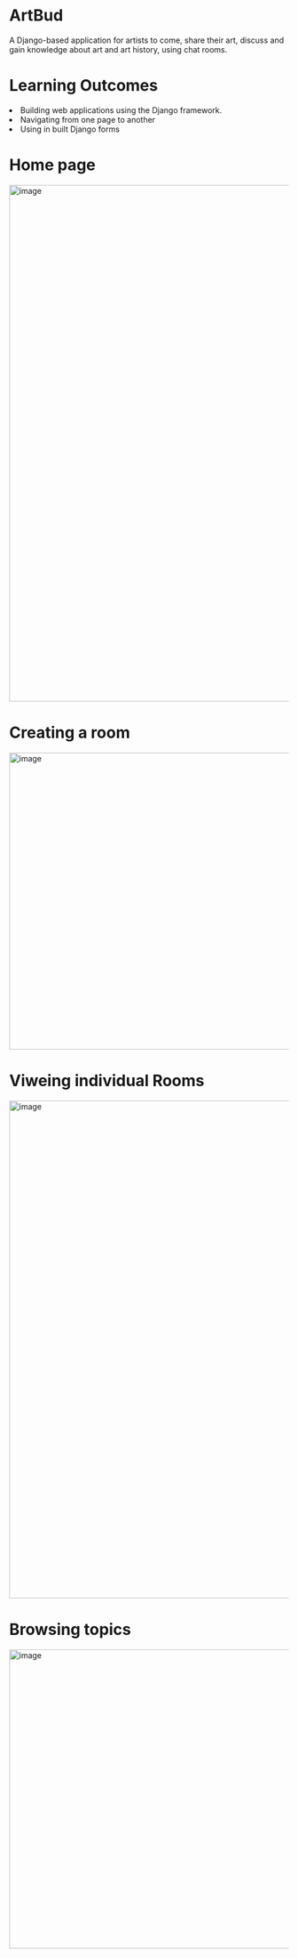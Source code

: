 # ArtBud
A Django-based application for artists to come, share their art, discuss and gain knowledge about art and art history, using chat rooms.

# Learning Outcomes
 <li>Building web applications using the Django framework.</li>
 <li>Navigating from one page to another</li>
 <li>Using in built Django forms</li>

# Home page
<img width="929" alt="image" src="https://github.com/sarishalekhi20/ArtBud/assets/121943591/dcfa3b34-36ba-4688-b2b5-01afb90fd0d1">

# Creating a room
<img width="534" alt="image" src="https://github.com/sarishalekhi20/ArtBud/assets/121943591/d77e4fe5-c977-4420-93fa-fad262b23dc2">

# Viweing individual Rooms
<img width="895" alt="image" src="https://github.com/sarishalekhi20/ArtBud/assets/121943591/d0add5ae-908c-46b8-a20b-613326e28097">

# Browsing topics
<img width="538" alt="image" src="https://github.com/sarishalekhi20/ArtBud/assets/121943591/e014a933-5b32-4f64-b8f1-3683bea05d88">

